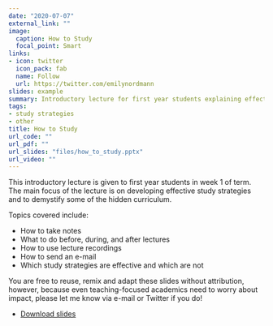 ```yaml
---
date: "2020-07-07"
external_link: ""
image:
  caption: How to Study
  focal_point: Smart
links:
- icon: twitter
  icon_pack: fab
  name: Follow
  url: https://twitter.com/emilynordmann
slides: example
summary: Introductory lecture for first year students explaining effective study strategies
tags:
- study strategies
- other
title: How to Study
url_code: ""
url_pdf: ""
url_slides: "files/how_to_study.pptx"
url_video: ""
---
```


This introductory lecture is given to first year students in week 1 of term. The main focus of the lecture is on developing effective study strategies and to demystify some of the hidden curriculum.

Topics covered include:
* How to take notes  
* What to do before, during, and after lectures  
* How to use lecture recordings  
* How to send an e-mail
* Which study strategies are effective and which are not

You are free to reuse, remix and adapt these slides without attribution, however, because even teaching-focused academics need to worry about impact, please let me know via e-mail or Twitter if you do!

* [Download slides](how_to_study.pptx)
